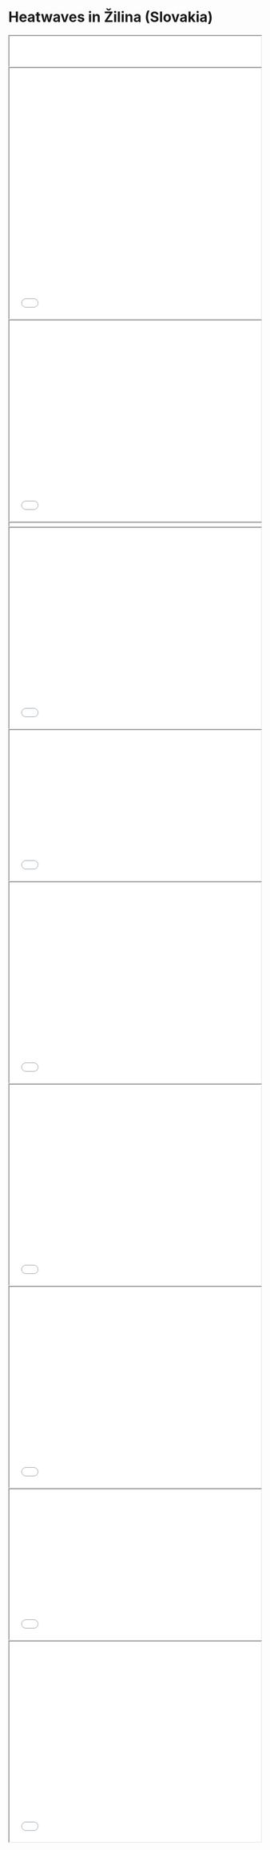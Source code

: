 # Heatwaves in Žilina (Slovakia)

<iframe src="../../iframes/header.html" width="100%" height="60px"></iframe>

<iframe src="../../iframes/zilina/intro_map.html" height="500" width="100%"></iframe>

<iframe src="../../iframes/zilina/about_zilina.html" width="100%" height="400px"></iframe>

<iframe src="../../iframes/zilina/divider.html" width="100%" height="6px"></iframe>

<iframe src="../../iframes/zilina/map_full_width.html" width="100%" height="400px"></iframe>

<iframe src="../../iframes/zilina/text_full.html" width="100%" height="300px"></iframe>

<iframe src="../../iframes/zilina/map_text_left.html" width="100%" height="400px"></iframe>

<iframe src="../../iframes/zilina/map_text_right.html" width="100%" height="400px"></iframe>

<iframe src="../../iframes/zilina/vulnerability.html" width="100%" height="400px"></iframe>

<iframe src="../../iframes/zilina/risk_level_critical.html" width="100%" height="300px"></iframe>

<iframe src="../../iframes/zilina/adaptation.html" width="100%" height="400px"></iframe>